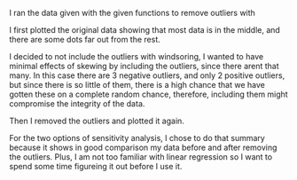 I ran the data given with the given functions to remove outliers with 

I first plotted the original data showing that most data is in the middle, and there are some dots far out from the rest. 

I decided to not include the outliers with windsoring, I wanted to have minimal effects of skewing by including the outliers, since there arent that many. In this case there are 3 negative outliers, and only 2 positive outliers, but since there is so little of them, there is a high chance that we have gotten these on a complete random chance, therefore, including them might compromise the integrity of the data.

Then I removed the outliers and plotted it again.

For the two options of sensitivity analysis, I chose to do that summary because it shows in good comparison my data before and after removing the outliers. Plus, I am not too familiar with linear regression so I want to spend some time figureing it out before I use it.
